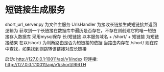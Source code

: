 # 短链接生成服务
short_url_server.py 为文件主服务
UrlsHandler 为接收长链接生成短链接并返回
逻辑为 获取到一个长链接在数据库中遍历是否存在，不存在则创建它的唯一短链接存入数据库
采用mysql保存 长/短链接
以本服务域名 + /short/ + 短链接 为短链接结果
在以/short/ 为判断路由是否为短链接的依据
当路由内存在 /short/ 则在库中查找，如果找到则跳转该链接对应长链接

启动: http://127.0.0.1:10011/api/v1/index
短连接: http://127.0.0.1:10011/api/v1/short/IRI6TH
